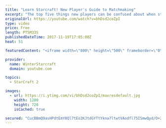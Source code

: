 ```yaml
---
title: "Learn Starcraft! New Player's Guide to Matchmaking"
excerpt: "The top five things new players can be confused about when starting off playing Starcraft 2!"
originalUrl: https://youtube.com/watch?v=bhDsd2coZpI
type: video
price: Free
length: PT5M33S
publishedDateTime: 2017-11-19T17:05:00Z
heat: 51

featuredContent: "<iframe width=\"800\" height=\"500\" frameborder=\"0\" src=\"https://www.youtube.com/embed/bhDsd2coZpI\" allow=\"accelerometer; autoplay; encrypted-media; gyroscope; picture-in-picture\" allowfullscreen></iframe>"

provider:
  name: WinterStarcraft
  domain: youtube.com

topics:
  - StarCraft 2

images:
  - url: https://i.ytimg.com/vi/bhDsd2coZpI/maxresdefault.jpg
    width: 1280
    height: 720
    isCached: true

secured: "CucBBmQ9asHPdtEmY8Ql7tEo2KJtdGYTtYkna7ltwtVAodfl75ISmwQyd/O+2cX71eORZVRq6m4nCcdCw8TdwTnRbCnK+z8hcSPkitXPU/AbjTd+0U74SVtvm/OdY4vJgqD1l3LYmO38Tm2CaqVR4dmIfS+aGf68vEFTLMlXt9ObYxn+oQQyAMQIHahTuZZXQ8A5F8R93i5AMSWNcyEdd+0OpIlE4Dm+JFA19Dow73o6nayUcfFVFKwd8ix6a2s2cK80VUc43co3YNKaO8JAHzpwTkW2mT1T5xCL2QjULfdAlDOE2R7e6Od1XUOSh6whAr4lbl2U1rJahZFLgJyiQCdX8Twr4huqx9/Jp3C+DDA4eC0cAlJIF3MtfEetmE9aJNxBIewawqt43aNBxP3eQoWBHe+RAZyAv3EPcqBct8c=;9ieTY+AEVTINAXzvV/mZJw=="
---
```


